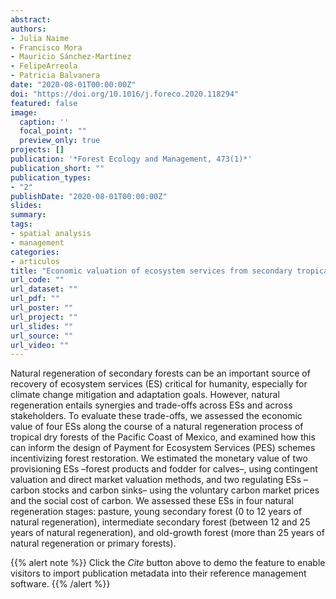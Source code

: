 ```yaml
---
abstract: 
authors:
- Julia Naime
- Francisco Mora
- Mauricio Sánchez-Martínez
- FelipeArreola
- Patricia Balvanera
date: "2020-08-01T00:00:00Z"
doi: "https://doi.org/10.1016/j.foreco.2020.118294"
featured: false
image:
  caption: ''
  focal_point: ""
  preview_only: true
projects: []
publication: '*Forest Ecology and Management, 473(1)*'
publication_short: ""
publication_types:
- "2"
publishDate: "2020-08-01T00:00:00Z"
slides: 
summary: 
tags:
- spatial analysis
- management
categories: 
- articulos
title: "Economic valuation of ecosystem services from secondary tropical forests: trade-offs and implications for policy making"
url_code: ""
url_dataset: ""
url_pdf: ""
url_poster: ""
url_project: ""
url_slides: ""
url_source: ""
url_video: ""
---
```


Natural regeneration of secondary forests can be an important source of recovery of ecosystem services (ES) critical for humanity, especially for climate change mitigation and adaptation goals. However, natural regeneration entails synergies and trade-offs across ESs and across stakeholders. To evaluate these trade-offs, we assessed the economic value of four ESs along the course of a natural regeneration process of tropical dry forests of the Pacific Coast of Mexico, and examined how this can inform the design of Payment for Ecosystem Services (PES) schemes incentivizing forest restoration. We estimated the monetary value of two provisioning ESs –forest products and fodder for calves–, using contingent valuation and direct market valuation methods, and two regulating ESs –carbon stocks and carbon sinks– using the voluntary carbon market prices and the social cost of carbon. We assessed these ESs in four natural regeneration stages: pasture, young secondary forest (0 to 12 years of natural regeneration), intermediate secondary forest (between 12 and 25 years of natural regeneration), and old-growth forest (more than 25 years of natural regeneration or primary forests).

{{% alert note %}}
Click the *Cite* button above to demo the feature to enable visitors to import publication metadata into their reference management software.
{{% /alert %}}
